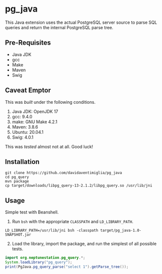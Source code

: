 # pg_java
This Java extension uses the actual PostgreSQL server source to parse SQL queries and return the internal PostgreSQL parse tree.

## Pre-Requisites ##

* Java JDK
* gcc
* Make
* Maven
* Swig

## Caveat Emptor ##

This was *built* under the following conditions.

1. Java JDK:  OpenJDK 17
2. gcc:  9.4.0
3. make:  GNU Make 4.2.1
4. Maven:  3.8.6
5. Ubuntu:  20.04.1
6. Swig:  4.0.1

This was *tested* almost not at all.  Good luck!

## Installation ##

```shell
git clone https://github.com/davidaventimiglia/pg_java
cd pg_query
mvn package
cp target/downloads/libpg_query-13-2.1.2/libpg_query.so /usr/lib/jni
```

## Usage ##

Simple test with Beanshell.

1. Run `bsh` with the appropriate `CLASSPATH` and `LD_LIBRARY_PATH`.

```shell
LD_LIBRARY_PATH=/usr/lib/jni bsh -classpath target/pg_java-1.0-SNAPSHOT.jar
```

2. Load the library, import the package, and run the simplest of all possible tests.

```java
import org.neptunestation.pg_query.*;
System.loadLibrary("pg_query");
print(PgJava.pg_query_parse("select 1").getParse_tree());
```
